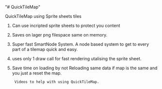 "# QuickTileMap" 

 QuickTileMap using Sprite sheets tiles

1. Can use incripted sprite sheets to protect you content
2. Saves on lager png filespace same on memory.
3. Super fast SmartNode System. A node based system to get to every part of a tilemap quick and easy.
4. uses only 1 draw call for fast rendering utalising the sprite sheet.
5. Save time on loading by not Reloading same data if map is the same and you just a reset the map.


		Videos to help with using QuickTileMap.



